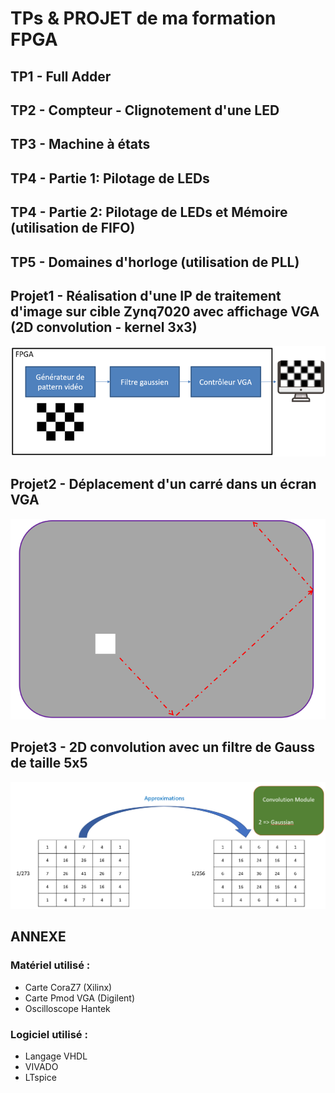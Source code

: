 # TPs & PROJET de ma formation FPGA

## TP1 - Full Adder
## TP2 - Compteur - Clignotement d'une LED
## TP3 - Machine à états
## TP4 - Partie 1: Pilotage de LEDs
## TP4 - Partie 2: Pilotage de LEDs et Mémoire (utilisation de FIFO)
## TP5 - Domaines d'horloge (utilisation de PLL)
## Projet1 - Réalisation d'une IP de traitement d'image sur cible Zynq7020 avec affichage VGA (2D convolution - kernel 3x3)
![Alt text](image.png)
## Projet2 - Déplacement d'un carré dans un écran VGA
![Alt text](image-1.png)
## Projet3 - 2D convolution avec un filtre de Gauss de taille 5x5
![Alt text](image-2.png)

## ANNEXE
### Matériel utilisé :
* Carte CoraZ7 (Xilinx)
* Carte Pmod VGA (Digilent)
* Oscilloscope Hantek
### Logiciel utilisé :
* Langage VHDL
* VIVADO
* LTspice
